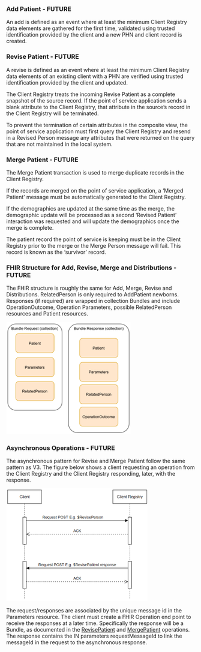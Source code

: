 
### Add Patient - FUTURE

An add is defined as an event where at least the minimum Client Registry data elements are gathered for the first time, validated using trusted identification provided by the client and a new PHN and client record is created. 

### Revise Patient - FUTURE

A revise is defined as an event where at least the minimum Client Registry data elements of an existing client with a PHN are verified using trusted identification provided by the client and updated. 

The Client Registry treats the incoming Revise Patient as a complete snapshot of the source record. If the point of service application sends a blank attribute to the Client Registry, that attribute in the source’s record in the Client Registry will be terminated. 

To prevent the termination of certain attributes in the composite view, the point of service application must first query the Client Registry and resend in a Revised Person message any attributes that were returned on the query that are not maintained in the local system.

### Merge Patient - FUTURE

The Merge Patient transaction is used to merge duplicate records in the Client Registry. 

If the records are merged on the point of service application, a ‘Merged Patient’ message must be automatically generated to the Client Registry. 

If the demographics are updated at the same time as the merge, the demographic update will be processed as a second ‘Revised Patient’ interaction was requested and will update the demographics once the merge is complete. 

The patient record the point of service is keeping must be in the Client Registry prior to the merge or the Merge Person message will fail. This record is known as the ‘survivor’ record.

### FHIR Structure for Add, Revise, Merge and Distributions - FUTURE

The FHIR structure is roughly the same for Add, Merge, Revise and Distributions. RelatedPerson is only required to AddPatient newborns.  Responses (if required) are wrapped in collection Bundles and include OperationOutcome, Operation Parameters, possible RelatedPerson resources and Patient resources.

<span>
	<img src="revise_merge_fhir.png" height="300"/>
</span>


### Asynchronous Operations - FUTURE

The asynchronous pattern for Revise and Merge Patient follow the same pattern as V3. The figure below shows a client requesting an operation from the Client Registry and the Client Registry responding, later, with the response.

<span>
	<img src="asyncSequence.png" height="300"/>
</span>


The request/responses are associated by the unique message id in the Parameters resource. The client must create a FHIR Operation end point to receive the responses at a later time.  Specifically the response will be a Bundle, as documented in the [RevisePatient](OperationDefinition-bc-patient-revise.html) and [MergePatient](OperationDefinition-bc-patient-merge.html) operations. The response contains the IN parameters requestMessageId to link the messageId in the request to the asynchronous response.



